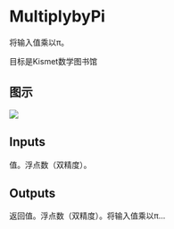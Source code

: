 # MultiplybyPi

将输入值乘以π。

目标是Kismet数学图书馆

## 图示

![]($-20221218-19500875.png)

## Inputs

值。浮点数（双精度）。  

## Outputs

返回值。浮点数（双精度）。将输入值乘以π...

